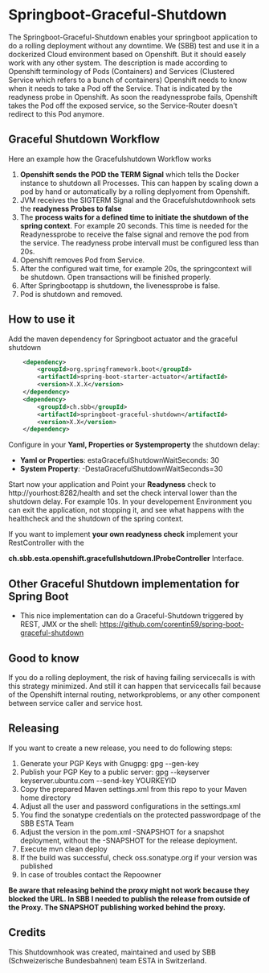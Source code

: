 Springboot-Graceful-Shutdown
=
The Springboot-Graceful-Shutdown enables your springboot application to do a rolling deployment without any downtime.
We (SBB) test and use it in a dockerized Cloud environment based on Openshift. But it should easely work with any other system.
The description is made according to Openshift terminology of Pods (Containers) and Services (Clustered Service which refers to a bunch of containers)
Openshift needs to know when it needs to take a Pod off the Service. That is indicated by the readyness probe in Openshift.
As soon the readynessprobe fails, Openshift takes the Pod off the exposed service, so the Service-Router doesn't redirect to this Pod anymore.  

Graceful Shutdown Workflow
--
Here an example how the Gracefulshutdown Workflow works
1. **Openshift sends the POD the TERM Signal** which tells the Docker instance to shutdown all Processes. 
This can happen by scaling down a pod by hand or automatically by a rolling deplyoment from Openshift.
2. JVM receives the SIGTERM Signal and the Gracefulshutdownhook sets the **readyness Probes to false**
3. The **process waits for a defined time to initiate the shutdown of the spring context**. For example 20 seconds. 
This time is needed for the Readynessprobe to receive the false signal and remove the pod from the service. 
The readyness probe intervall must be configured less than 20s.
4. Openshift removes Pod from Service.
5. After the configured wait time, for example 20s, the springcontext will be shutdown. Open transactions will be finished properly. 
6. After Springbootapp is shutdown, the livenessprobe is false. 
7. Pod is shutdown and removed.

How to use it
--
Add the maven dependency for Springboot actuator and the graceful shutdown
```xml 
    <dependency>
        <groupId>org.springframework.boot</groupId>
        <artifactId>spring-boot-starter-actuator</artifactId>
        <version>X.X.X</version>
    </dependency>
    <dependency>
        <groupId>ch.sbb</groupId>
        <artifactId>springboot-graceful-shutdown</artifactId>
        <version>X.X</version>
    </dependency>
```

Configure in your **Yaml, Properties or Systemproperty** the shutdown delay:
- **Yaml or Properties**: estaGracefulShutdownWaitSeconds: 30
- **System Property**: -DestaGracefulShutdownWaitSeconds=30


Start now your application and Point your **Readyness** check to http://yourhost:8282/health and set the check interval lower than the shutdown delay. For example 10s.
In your developement Environment you can exit the application, not stopping it, and see what happens with the healthcheck and the shutdown of the spring context.

If you want to implement **your own readyness check** implement your RestController with the 

**ch.sbb.esta.openshift.gracefullshutdown.IProbeController** Interface.


Other Graceful Shutdown implementation for Spring Boot
--
- This nice implementation can do a Graceful-Shutdown triggered by REST, JMX or the shell: https://github.com/corentin59/spring-boot-graceful-shutdown


Good to know
--
If you do a rolling deployment, the risk of having failing servicecalls is with this strategy minimized. 
And still it can happen that servicecalls fail because of the Openshift internal routing, networkproblems, 
or any other component between service caller and service host.

Releasing
--
If you want to create a new release, you need to do following steps:
1. Generate your PGP Keys with Gnugpg: gpg --gen-key
2. Publish your PGP Key to a public server: gpg --keyserver keyserver.ubuntu.com --send-key YOURKEYID
2. Copy the prepared Maven settings.xml from this repo to your Maven home directory
3. Adjust all the user and password configurations in the settings.xml
4. You find the sonatype credentials on the protected passwordpage of the SBB ESTA Team 
5. Adjust the version in the pom.xml -SNAPSHOT for a snapshot deployment, without the -SNAPSHOT for the release deployment.
6. Execute mvn clean deploy
7. If the build was successful, check oss.sonatype.org if your version was published
8. In case of troubles contact the Repoowner


**Be aware that releasing behind the proxy might not work because they blocked the URL.
                In SBB I needed to publish the release from outside of the Proxy. The SNAPSHOT publishing worked behind the proxy.**


Credits
--
This Shutdownhook was created, maintained and used by SBB (Schweizerische Bundesbahnen) team ESTA in Switzerland. 

